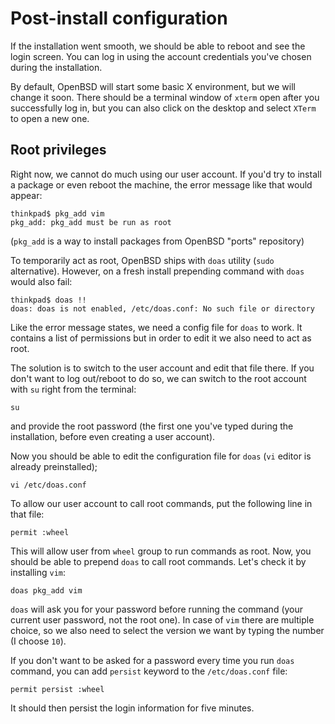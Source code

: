 # Post-install configuration

If the installation went smooth, we should be able to reboot and see the login screen.
You can log in using the account credentials you've chosen during the installation.

By default, OpenBSD will start some basic X environment, but we will change it soon.
There should be a terminal window of `xterm` open after you successfully log in, 
but you can also click on the desktop and select `XTerm` to open a new one.

## Root privileges

Right now, we cannot do much using our user account. If you'd try to install a package or even reboot the machine, the error message like that would appear:

```
thinkpad$ pkg_add vim
pkg_add: pkg_add must be run as root
```

(`pkg_add` is a way to install packages from OpenBSD "ports" repository)

To temporarily act as root, OpenBSD ships with `doas` utility (`sudo` alternative). However, on a fresh install prepending command with `doas` would also fail:

```
thinkpad$ doas !!
doas: doas is not enabled, /etc/doas.conf: No such file or directory
```

Like the error message states, we need a config file for `doas` to work.
It contains a list of permissions but in order to edit it we also need to act as root.

The solution is to switch to the user account and edit that file there. If you don't want to log out/reboot to do so, we can switch to the root account with `su` right from the terminal:

```
su
```

and provide the root password (the first one you've typed during the installation, before even creating a user account).

Now you should be able to edit the configuration file for `doas` (`vi` editor is already preinstalled);

```
vi /etc/doas.conf
```

To allow our user account to call root commands, put the following line in that file:

```
permit :wheel
```

This will allow user from `wheel` group to run commands as root.
Now, you should be able to prepend `doas` to call root commands. Let's check it by installing `vim`:

```
doas pkg_add vim
```

`doas` will ask you for your password before running the command (your current user password, not the root one). 
In case of `vim` there are multiple choice, so we also need to select the version we want by typing the number (I choose `10`).

If you don't want to be asked for a password every time you run `doas` command, you can add `persist` keyword to the `/etc/doas.conf` file:

```
permit persist :wheel
```

It should then persist the login information for five minutes.
